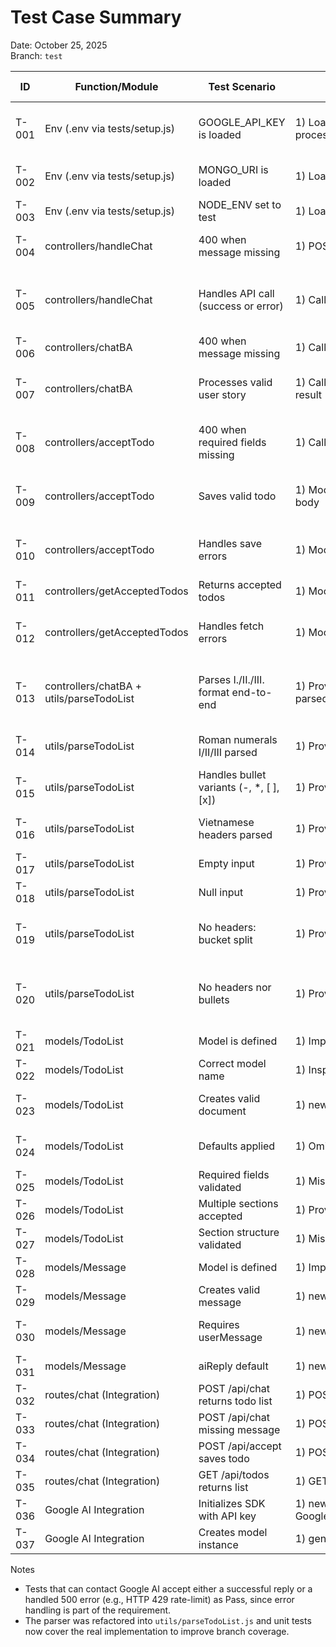 # Test Case Summary

Date: October 25, 2025  
Branch: `test`

| ID | Function/Module | Test Scenario | Test Steps | Expected Result | Actual Result | Status |
|---|---|---|---|---|---|---|
| T-001 | Env (.env via tests/setup.js) | GOOGLE_API_KEY is loaded | 1) Load tests 2) Read process.env.GOOGLE_API_KEY | Env var is defined and not empty | Key present (masked in logs) | Pass |
| T-002 | Env (.env via tests/setup.js) | MONGO_URI is loaded | 1) Load tests 2) Read process.env.MONGO_URI | Env var is defined and not empty | URI present | Pass |
| T-003 | Env (.env via tests/setup.js) | NODE_ENV set to test | 1) Load tests 2) Read process.env.NODE_ENV | NODE_ENV === 'test' | 'test' | Pass |
| T-004 | controllers/handleChat | 400 when message missing | 1) POST body {} to handleChat | 400 + {error: 'Message is required'} | 400 error returned | Pass |
| T-005 | controllers/handleChat | Handles API call (success or error) | 1) Call with body {message:'...'} 2) Await result | Either {reply} 200 or handled 500 with error | Reply or handled 500 (rate-limit) | Pass |
| T-006 | controllers/chatBA | 400 when message missing | 1) Call with body {} | 400 or handled response | 400 handled | Pass |
| T-007 | controllers/chatBA | Processes valid user story | 1) Call with body {message:'user story'} 2) Await result | {reply, parsed:[...]} or handled 500 with error | Reply + parsed or handled 500 | Pass |
| T-008 | controllers/acceptTodo | 400 when required fields missing | 1) Call with body {} | 400 + {error:'userStory and sections are required'} | 400 error returned | Pass |
| T-009 | controllers/acceptTodo | Saves valid todo | 1) Mock TodoList() and save() 2) Call with valid body | 200 + {message, id} and save() called | Saved and id returned | Pass |
| T-010 | controllers/acceptTodo | Handles save errors | 1) Mock save() to reject 2) Call with valid body | 500 + {error:'Failed to save TodoList: ...'} | 500 handled | Pass |
| T-011 | controllers/getAcceptedTodos | Returns accepted todos | 1) Mock find().sort() 2) Call handler | 200 + array of todos | Array returned | Pass |
| T-012 | controllers/getAcceptedTodos | Handles fetch errors | 1) Mock sort() to reject 2) Call handler | 500 + {error:'Failed to fetch TodoLists'} | 500 handled | Pass |
| T-013 | controllers/chatBA + utils/parseTodoList | Parses I./II./III. format end-to-end | 1) Provide message 2) Call chatBA 3) Inspect parsed | parsed has 3 sections with tasks | parsed present (when not rate-limited) | Pass |
| T-014 | utils/parseTodoList | Roman numerals I/II/III parsed | 1) Provide text with I./II./III. and bullets | 3 sections extracted with tasks | 3 sections parsed | Pass |
| T-015 | utils/parseTodoList | Handles bullet variants (-, *, [ ], [x]) | 1) Provide bullets with variants | All bullet lines mapped to tasks | Tasks captured | Pass |
| T-016 | utils/parseTodoList | Vietnamese headers parsed | 1) Provide headers in Vietnamese 2) Provide bullets | 3 sections mapped by headers | Sections parsed | Pass |
| T-017 | utils/parseTodoList | Empty input | 1) Provide '' | [] (no sections) | [] returned | Pass |
| T-018 | utils/parseTodoList | Null input | 1) Provide null | [] (no sections) | [] returned | Pass |
| T-019 | utils/parseTodoList | No headers: bucket split | 1) Provide bullets only | 3 buckets split roughly equally | 3 sections with tasks | Pass |
| T-020 | utils/parseTodoList | No headers nor bullets | 1) Provide plain text | 3 empty named sections | 3 sections with empty tasks | Pass |
| T-021 | models/TodoList | Model is defined | 1) Import model | model is defined | Defined | Pass |
| T-022 | models/TodoList | Correct model name | 1) Inspect modelName | 'TodoList' | 'TodoList' | Pass |
| T-023 | models/TodoList | Creates valid document | 1) new TodoList({...}) | Fields set; sections array present | Valid instance created | Pass |
| T-024 | models/TodoList | Defaults applied | 1) Omit optional fields | accepted=false, sessionId='', generatedAt set | Defaults set | Pass |
| T-025 | models/TodoList | Required fields validated | 1) Missing userStory | Validation error for userStory | Error present | Pass |
| T-026 | models/TodoList | Multiple sections accepted | 1) Provide 3 sections | sections length=3 | Length=3 | Pass |
| T-027 | models/TodoList | Section structure validated | 1) Missing required inside sections | Validation error | Error present | Pass |
| T-028 | models/Message | Model is defined | 1) Import model | model is defined | Defined | Pass |
| T-029 | models/Message | Creates valid message | 1) new Message({userMessage, aiReply}) | timestamp default set | Fields set | Pass |
| T-030 | models/Message | Requires userMessage | 1) new Message({}) 2) validateSync() | Validation error for userMessage | Error present | Pass |
| T-031 | models/Message | aiReply default | 1) new Message({userMessage}) | aiReply === '' | '' | Pass |
| T-032 | routes/chat (Integration) | POST /api/chat returns todo list | 1) POST /api/chat with message | 200 + {reply, parsed} | 200 with payload | Pass |
| T-033 | routes/chat (Integration) | POST /api/chat missing message | 1) POST /api/chat {} | 400 + {error} | 400 error | Pass |
| T-034 | routes/chat (Integration) | POST /api/accept saves todo | 1) POST /api/accept with body | 200 + {message, id} | 200 with id | Pass |
| T-035 | routes/chat (Integration) | GET /api/todos returns list | 1) GET /api/todos | 200 + array | 200 with array | Pass |
| T-036 | Google AI Integration | Initializes SDK with API key | 1) new GoogleGenerativeAI(process.env.GOOGLE_API_KEY) | Instance created | Instance created | Pass |
| T-037 | Google AI Integration | Creates model instance | 1) genAI.getGenerativeModel({model:'...'}) | Model object created | Model created | Pass |

Notes
- Tests that can contact Google AI accept either a successful reply or a handled 500 error (e.g., HTTP 429 rate-limit) as Pass, since error handling is part of the requirement.
- The parser was refactored into `utils/parseTodoList.js` and unit tests now cover the real implementation to improve branch coverage.
